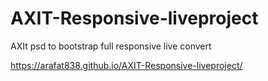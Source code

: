 # AXIT-Responsive-liveproject
AXIt psd to bootstrap full responsive live convert

https://arafat838.github.io/AXIT-Responsive-liveproject/
